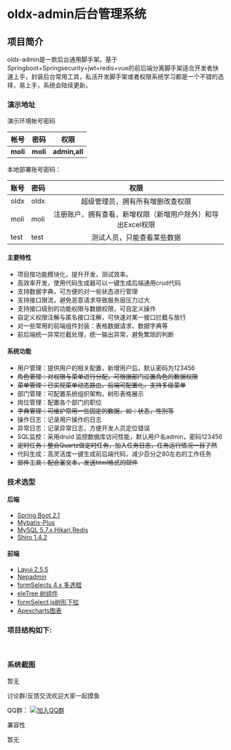 # oldx-admin后台管理系统     
## 项目简介

oldx-admin是一款后台通用脚手架。基于Springboot+Springsecurity+jwt+redis+vue的前后端分离脚手架适合开发者快速上手，封装后台常用工具，私活开发脚手架或者权限系统学习都是一个不错的选择，易上手，系统会陆续更新。

### 演示地址

演示环境帐号密码

| **帐号** | **密码** |   **权限**    |
| :------: | :------: | :-----------: |
| **moli** | **moli** | **admin,all** |

本地部署账号密码：

| 账号 | 密码 |                            权限                             |
| ---- | ---- | :---------------------------------------------------------: |
| oldx | oldx |              超级管理员，拥有所有增删改查权限               |
| moli | moli | 注册账户，拥有查看，新增权限（新增用户除外）和导出Excel权限 |
| test | test |                 测试人员，只能查看某些数据                  |

#### 主要特性

- 项目按功能模块化，提升开发，测试效率。
- 高效率开发，使用代码生成器可以一键生成后端通用crud代码
- 支持数据字典，可方便的对一些状态进行管理
- 支持接口限流，避免恶意请求导致服务层压力过大
- 支持接口级别的功能权限与数据权限，可自定义操作
- 自定义权限注解与匿名接口注解，可快速对某一接口拦截与放行
- 对一些常用的前端组件封装：表格数据请求、数据字典等
- 前后端统一异常拦截处理，统一输出异常，避免繁琐的判断

#### 系统功能

- 用户管理：提供用户的相关配置，新增用户后，默认密码为123456
- ~~角色管理：对权限与菜单进行分配，可根据部门设置角色的数据权限~~
- ~~菜单管理：已实现菜单动态路由，后端可配置化，支持多级菜单~~
- 部门管理：可配置系统组织架构，树形表格展示
- 岗位管理：配置各个部门的职位
- ~~字典管理：可维护常用一些固定的数据，如：状态，性别等~~
- 操作日志：记录用户操作的日志
- 异常日志：记录异常日志，方便开发人员定位错误
- SQL监控：采用druid 监控数据库访问性能，默认用户名admin，密码123456
- ~~定时任务：整合Quartz做定时任务，加入任务日志，任务运行情况一目了然~~
- 代码生成：高灵活度一键生成前后端代码，减少百分之80左右的工作任务
- ~~邮件工具：配合富文本，发送html格式的邮件~~

### 技术选型

#### 后端

- [Spring Boot 2.1](http://spring.io/projects/spring-boot/)
- [Mybatis-Plus](https://mp.baomidou.com/guide/)
- [MySQL 5.7.x](https://dev.mysql.com/downloads/mysql/5.7.html#downloads),[Hikari](https://brettwooldridge.github.io/HikariCP/),[Redis](https://redis.io/)
- [Shiro 1.4.2](http://shiro.apache.org/)

#### 前端

- [Layui 2.5.5](https://www.layui.com/)
- [Nepadmin](https://gitee.com/june000/nep-admin)
- [formSelects 4.x 多选框](https://hnzzmsf.github.io/example/example_v4.html)
- [eleTree 树组件](https://layuiextend.hsianglee.cn/eletree/)
- [formSelect.js树形下拉](https://wujiawei0926.gitee.io/treeselect/docs/doc.html)
- [Apexcharts图表](https://apexcharts.com/)

### 项目结构如下:

​          

### 系统截图

暂无

讨论群/反馈交流欢迎大家一起摸鱼

QQ群： [![加入QQ群](https://img.shields.io/badge/未满974751082-blue.svg)](https://jq.qq.com/?_wv=1027&k=5HBAaYN) 

兼容性

暂无



